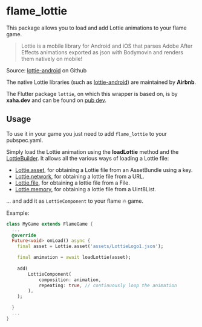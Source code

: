 # flame_lottie

This package allows you to load and add Lottie animations to your flame game.

> Lottie is a mobile library for Android and iOS that parses Adobe After Effects animations exported as json with Bodymovin and renders them natively on mobile!

Source: [lottie-android](https://github.com/airbnb/lottie-android) on Github


The native Lottie libraries (such as [lottie-android](https://github.com/airbnb/lottie-android)) are maintained by **Airbnb**.

The Flutter package ``lottie``, on which this wrapper is based on, is by **xaha.dev** and can be found on [pub dev](https://pub.dev/packages/lottie).

## Usage

To use it in your game you just need to add `flame_lottie` to your pubspec.yaml.

Simply load the Lottie animation using the **loadLottie** method and the [LottieBuilder](https://pub.dev/documentation/lottie/latest/lottie/LottieBuilder-class.html). It allows all the various ways of loading a Lottie file:

- [Lottie.asset](https://pub.dev/documentation/lottie/latest/lottie/Lottie/asset.html), for obtaining a Lottie file from an AssetBundle using a key.
- [Lottie.network](https://pub.dev/documentation/lottie/latest/lottie/Lottie/network.html), for obtaining a lottie file from a URL. 
- [Lottie.file](https://pub.dev/documentation/lottie/latest/lottie/Lottie/file.html), for obtaining a lottie file from a File.
- [Lottie.memory](https://pub.dev/documentation/lottie/latest/lottie/Lottie/memory.html), for obtaining a lottie file from a Uint8List.
 
... and add it as `LottieComponent` to your flame 🔥 game.

Example:

```dart
class MyGame extends FlameGame {
  ...
  @override
  Future<void> onLoad() async {
    final asset = Lottie.asset('assets/LottieLogo1.json');

    final animation = await loadLottie(asset);
    
    add(
        LottieComponent(
            composition: animation,
            repeating: true, // continuously loop the animation
        ),
    );

  }
  ...
}
```